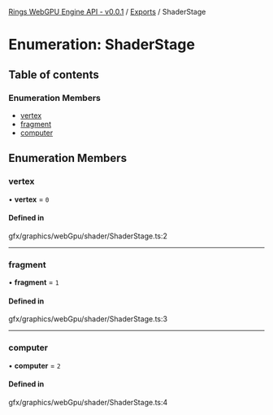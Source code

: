[Rings WebGPU Engine API - v0.0.1](../README.md) / [Exports](../modules.md) / ShaderStage

# Enumeration: ShaderStage

## Table of contents

### Enumeration Members

- [vertex](ShaderStage.md#vertex)
- [fragment](ShaderStage.md#fragment)
- [computer](ShaderStage.md#computer)

## Enumeration Members

### vertex

• **vertex** = ``0``

#### Defined in

gfx/graphics/webGpu/shader/ShaderStage.ts:2

___

### fragment

• **fragment** = ``1``

#### Defined in

gfx/graphics/webGpu/shader/ShaderStage.ts:3

___

### computer

• **computer** = ``2``

#### Defined in

gfx/graphics/webGpu/shader/ShaderStage.ts:4
